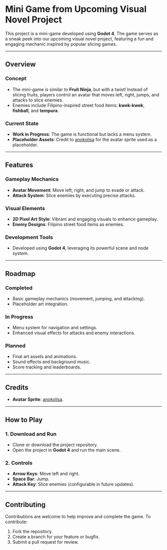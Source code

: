 # Mini Game from Upcoming Visual Novel Project

This project is a mini-game developed using **Godot 4**. The game serves as a sneak peek into our upcoming visual novel project, featuring a fun and engaging mechanic inspired by popular slicing games.

---

## Overview

### Concept
- The mini-game is similar to **Fruit Ninja**, but with a twist! Instead of slicing fruits, players control an avatar that moves left, right, jumps, and attacks to slice enemies.
- Enemies include Filipino-inspired street food items: **kwek-kwek**, **fishball**, and **tempura**.

### Current State
- **Work in Progress**: The game is functional but lacks a menu system.
- **Placeholder Assets**: Credit to [anokolisa](https://anokolisa.itch.io/sidescroller-pixelart-sprites-asset-pack-forest-16x16) for the avatar sprite used as a placeholder.

---

## Features

### Gameplay Mechanics
- **Avatar Movement**: Move left, right, and jump to evade or attack.
- **Attack System**: Slice enemies by executing precise attacks.

### Visual Elements
- **2D Pixel Art Style**: Vibrant and engaging visuals to enhance gameplay.
- **Enemy Designs**: Filipino street food items as enemies.

### Development Tools
- Developed using **Godot 4**, leveraging its powerful scene and node system.

---

## Roadmap

### Completed
- Basic gameplay mechanics (movement, jumping, and attacking).
- Placeholder art integration.

### In Progress
- Menu system for navigation and settings.
- Enhanced visual effects for attacks and enemy interactions.

### Planned
- Final art assets and animations.
- Sound effects and background music.
- Score tracking and leaderboards.

---

## Credits
- **Avatar Sprite**: [anokolisa](https://anokolisa.itch.io/sidescroller-pixelart-sprites-asset-pack-forest-16x16).

---

## How to Play

### 1. Download and Run
- Clone or download the project repository.
- Open the project in **Godot 4** and run the main scene.

### 2. Controls
- **Arrow Keys**: Move left and right.
- **Space Bar**: Jump.
- **Attack Key**: Slice enemies (configurable in future updates).

---

## Contributing

Contributions are welcome to help improve and complete the game. To contribute:
1. Fork the repository.
2. Create a branch for your feature or bugfix.
3. Submit a pull request for review.
